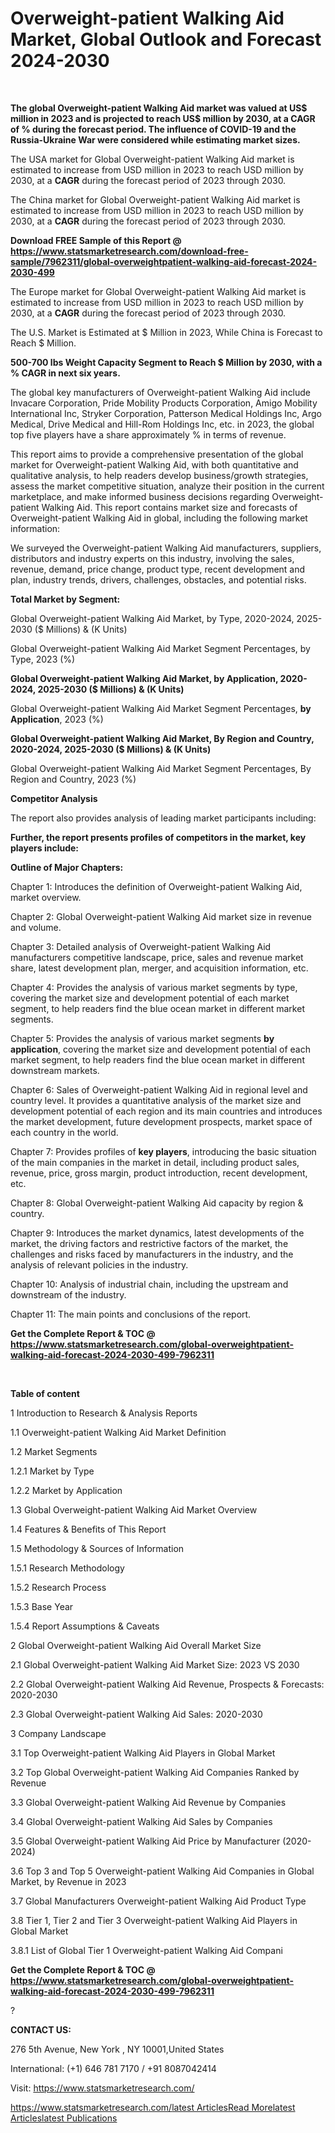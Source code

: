 <h1>Overweight-patient Walking Aid Market, Global Outlook and Forecast 2024-2030</h1><br/><p><strong>The global Overweight-patient Walking Aid market was valued at US$ million in 2023 and is projected to reach US$ million by 2030, at a <strong>CAGR</strong> of % during the forecast period. The influence of COVID-19 and the Russia-Ukraine War were considered while estimating market sizes.</strong></p>
 
 
 
 <p>The USA market for Global Overweight-patient Walking Aid market is estimated to increase from USD million in 2023 to reach USD million by 2030, at a <strong>CAGR</strong> during the forecast period of 2023 through 2030.</p>
 
 
 
 <p>The China market for Global Overweight-patient Walking Aid market is estimated to increase from USD million in 2023 to reach USD million by 2030, at a <strong>CAGR</strong> during the forecast period of 2023 through 2030.</p>
 
 
 
 <p><strong>Download FREE Sample of this Report @ <a href="https://www.statsmarketresearch.com/download-free-sample/7962311/global-overweightpatient-walking-aid-forecast-2024-2030-499">https://www.statsmarketresearch.com/download-free-sample/7962311/global-overweightpatient-walking-aid-forecast-2024-2030-499</a></strong></p>
 
 
 
 <p>The Europe market for Global Overweight-patient Walking Aid market is estimated to increase from USD million in 2023 to reach USD million by 2030, at a <strong>CAGR</strong> during the forecast period of 2023 through 2030.</p>
 
 
 
 <p>The U.S. Market is Estimated at $ Million in 2023, While China is Forecast to Reach $ Million.</p>
 
 
 
 <p><strong>500-700 lbs Weight Capacity Segment to Reach $ Million by 2030, with a % <strong>CAGR</strong> in next six years.</strong></p>
 
 
 
 <p>The global key manufacturers of Overweight-patient Walking Aid include Invacare Corporation, Pride Mobility Products Corporation, Amigo Mobility International Inc, Stryker Corporation, Patterson Medical Holdings Inc, Argo Medical, Drive Medical and Hill-Rom Holdings Inc, etc. in 2023, the global top five players have a share approximately % in terms of revenue.</p>
 
 
 
 <p>This report aims to provide a comprehensive presentation of the global market for Overweight-patient Walking Aid, with both quantitative and qualitative analysis, to help readers develop business/growth strategies, assess the market competitive situation, analyze their position in the current marketplace, and make informed business decisions regarding Overweight-patient Walking Aid. This report contains market size and forecasts of Overweight-patient Walking Aid in global, including the following market information:</p>
 
 
 
 <p>We surveyed the Overweight-patient Walking Aid manufacturers, suppliers, distributors and industry experts on this industry, involving the sales, revenue, demand, price change, product type, recent development and plan, industry trends, drivers, challenges, obstacles, and potential risks.</p>
 
 
 
 <p><strong>Total Market by Segment:</strong></p>
 
 
 
 <p>Global Overweight-patient Walking Aid Market, by Type, 2020-2024, 2025-2030 ($ Millions) & (K Units)</p>
 
 
 
 <p>Global Overweight-patient Walking Aid Market Segment Percentages, by Type, 2023 (%)</p>
 
 
 
 <p><strong>Global Overweight-patient Walking Aid Market, <strong>by Application</strong>, 2020-2024, 2025-2030 ($ Millions) & (K Units)</strong></p>
 
 
 
 <p>Global Overweight-patient Walking Aid Market Segment Percentages, <strong>by Application</strong>, 2023 (%)</p>
 
 
 
 <p><strong>Global Overweight-patient Walking Aid Market, By Region and Country, 2020-2024, 2025-2030 ($ Millions) & (K Units)</strong></p>
 
 
 
 <p>Global Overweight-patient Walking Aid Market Segment Percentages, By Region and Country, 2023 (%)</p>
 
 
 
 <p><strong>Competitor Analysis</strong></p>
 
 
 
 <p>The report also provides analysis of leading market participants including:</p>
 
 
 
 <p><strong>Further, the report presents profiles of competitors in the market, <strong>key players</strong> include:</strong></p>
 
 
 
 <p><strong>Outline of Major Chapters:</strong></p>
 
 
 
 <p>Chapter 1: Introduces the definition of Overweight-patient Walking Aid, market overview.</p>
 
 
 
 <p>Chapter 2: Global Overweight-patient Walking Aid market size in revenue and volume.</p>
 
 
 
 <p>Chapter 3: Detailed analysis of Overweight-patient Walking Aid manufacturers competitive landscape, price, sales and revenue market share, latest development plan, merger, and acquisition information, etc.</p>
 
 
 
 <p>Chapter 4: Provides the analysis of various market segments by type, covering the market size and development potential of each market segment, to help readers find the blue ocean market in different market segments.</p>
 
 
 
 <p>Chapter 5: Provides the analysis of various market segments <strong>by application</strong>, covering the market size and development potential of each market segment, to help readers find the blue ocean market in different downstream markets.</p>
 
 
 
 <p>Chapter 6: Sales of Overweight-patient Walking Aid in regional level and country level. It provides a quantitative analysis of the market size and development potential of each region and its main countries and introduces the market development, future development prospects, market space of each country in the world.</p>
 
 
 
 <p>Chapter 7: Provides profiles of <strong>key players</strong>, introducing the basic situation of the main companies in the market in detail, including product sales, revenue, price, gross margin, product introduction, recent development, etc.</p>
 
 
 
 <p>Chapter 8: Global Overweight-patient Walking Aid capacity by region & country.</p>
 
 
 
 <p>Chapter 9: Introduces the market dynamics, latest developments of the market, the driving factors and restrictive factors of the market, the challenges and risks faced by manufacturers in the industry, and the analysis of relevant policies in the industry.</p>
 
 
 
 <p>Chapter 10: Analysis of industrial chain, including the upstream and downstream of the industry.</p>
 
 
 
 <p>Chapter 11: The main points and conclusions of the report.</p>
 
 
 
 <div><b>Get the Complete Report & TOC @ <a href="https://www.statsmarketresearch.com/global-overweightpatient-walking-aid-forecast-2024-2030-499-7962311">https://www.statsmarketresearch.com/global-overweightpatient-walking-aid-forecast-2024-2030-499-7962311</a></b></div>
 
 
 
 <p><br />
 
 <b>Table of content</b></p>
 
 
 
 <p>1 Introduction to Research & Analysis Reports<br />
 
 1.1 Overweight-patient Walking Aid Market Definition<br />
 
 1.2 Market Segments<br />
 
 1.2.1 Market by Type<br />
 
 1.2.2 Market by Application<br />
 
 1.3 Global Overweight-patient Walking Aid Market Overview<br />
 
 1.4 Features & Benefits of This Report<br />
 
 1.5 Methodology & Sources of Information<br />
 
 1.5.1 Research Methodology<br />
 
 1.5.2 Research Process<br />
 
 1.5.3 Base Year<br />
 
 1.5.4 Report Assumptions & Caveats<br />
 
 2 Global Overweight-patient Walking Aid Overall Market Size<br />
 
 2.1 Global Overweight-patient Walking Aid Market Size: 2023 VS 2030<br />
 
 2.2 Global Overweight-patient Walking Aid Revenue, Prospects & Forecasts: 2020-2030<br />
 
 2.3 Global Overweight-patient Walking Aid Sales: 2020-2030<br />
 
 3 Company Landscape<br />
 
 3.1 Top Overweight-patient Walking Aid Players in Global Market<br />
 
 3.2 Top Global Overweight-patient Walking Aid Companies Ranked by Revenue<br />
 
 3.3 Global Overweight-patient Walking Aid Revenue by Companies<br />
 
 3.4 Global Overweight-patient Walking Aid Sales by Companies<br />
 
 3.5 Global Overweight-patient Walking Aid Price by Manufacturer (2020-2024)<br />
 
 3.6 Top 3 and Top 5 Overweight-patient Walking Aid Companies in Global Market, by Revenue in 2023<br />
 
 3.7 Global Manufacturers Overweight-patient Walking Aid Product Type<br />
 
 3.8 Tier 1, Tier 2 and Tier 3 Overweight-patient Walking Aid Players in Global Market<br />
 
 3.8.1 List of Global Tier 1 Overweight-patient Walking Aid Compani</p>
 
 
 
 <div><b>Get the Complete Report & TOC @ <a href="https://www.statsmarketresearch.com/global-overweightpatient-walking-aid-forecast-2024-2030-499-7962311">https://www.statsmarketresearch.com/global-overweightpatient-walking-aid-forecast-2024-2030-499-7962311</a></b></div>
 
 
 
 <p>? </p>
 
 
 
 <p><b>CONTACT US:</b><br />
 
 276 5th Avenue, New York , NY 10001,United States<br />
 
 International: (+1) 646 781 7170 / +91 8087042414<br />
 
 Visit: <a href="https://www.statsmarketresearch.com/">https://www.statsmarketresearch.com/</a><br />
 
 <a href="https://gyeongbokgung.com">https://www.statsmarketresearch.com/</a><a href="https://hallyeomaritime.com">latest Articles</a><a href="https://jingwansa.com">Read More</a><a href="https://nguoiviet.jp/">latest Articles</a><a href="https://www.intelmarketresearch.com/">latest Publications</a></p>